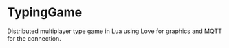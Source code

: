 # TypingGame
Distributed multiplayer type game in Lua using Love for graphics and MQTT for the connection.
